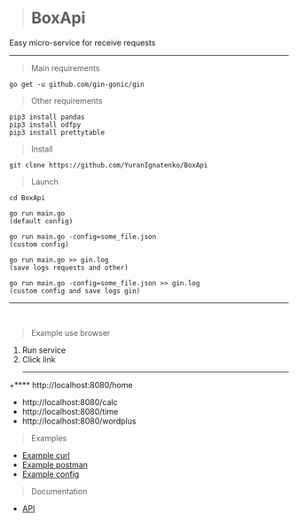 > # BoxApi

Easy micro-service for receive requests

    
***



> Main requirements
``` 
go get -u github.com/gin-gonic/gin
```

> Other requirements
```
pip3 install pandas
pip3 install odfpy
pip3 install prettytable
```
> Install
``` 
git clone https://github.com/YuranIgnatenko/BoxApi
```

> Launch
```
cd BoxApi

go run main.go  
(default config)

go run main.go -config=some_file.json 
(custom config)

go run main.go >> gin.log 
(save logs requests and other)

go run main.go -config=some_file.json >> gin.log
(custom config and save logs gin)
```

***

<br>

> Example use browser
1. Run service
2. Click link
   ***
+**** http://localhost:8080/home
+ http://localhost:8080/calc
+ http://localhost:8080/time
+ http://localhost:8080/wordplus

> Examples
* [Example curl](./docs/curl.md)
* [Example postman](./docs/postman.md)
* [Example config](./docs/config.md)

> Documentation 
* [API](./docs/api.md)